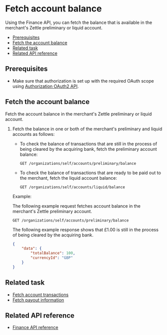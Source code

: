 Fetch account balance
===
Using the Finance API, you can fetch the balance that is available in the merchant's Zettle preliminary or liquid account.

* [Prerequisites](#prerequisites)
* [Fetch the account balance](#fetch-the-account-balance)
* [Related task](#related-task)
* [Related API reference](#related-api-reference)

## Prerequisites
* Make sure that authorization is set up with the required OAuth scope using [Authorization OAuth2 API](../../authorization.adoc).  
<!-- to be continued if any -->

## Fetch the account balance 
Fetch the account balance in the merchant's Zettle preliminary or liquid account.  

1. Fetch the balance in one or both of the merchant's preliminary and liquid accounts as follows:
   * To check the balance of transactions that are still in the process of being cleared by the acquiring bank, fetch the preliminary account balance:
     ```
     GET /organizations/self/accounts/preliminary/balance
     ```
   * To check the balance of transactions that are ready to be paid out to the merchant, fetch the liquid account balance:
     ```
     GET /organizations/self/accounts/liquid/balance
     ```

   Example:
   
   The following example request fetches account balance in the merchant's Zettle preliminary account.
   
   ```
   GET /organizations/self/accounts/preliminary/balance
   ```
       
   The following example response shows that £1.00 is still in the process of being cleared by the acquiring bank.

    ```json
    {
        "data": {
            "totalBalance": 100,
            "currencyId": "GBP"
        }
    }    

 
## Related task
* [Fetch account transactions](fetch-account-transactions.md)
* [Fetch payout information](fetch-payout-info.md)

## Related API reference
* [Finance API reference](../api-reference.md)